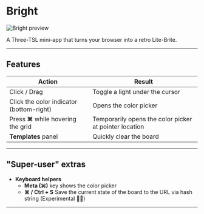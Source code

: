 # Bright

![Bright preview](https://leannepepper.github.io/bright/assets/bright.jpg)

A Three-TSL mini-app that turns your browser into a retro Lite-Brite.

---

## Features

| Action                                   | Result                                                 |
| ---------------------------------------- | ------------------------------------------------------ |
| Click / Drag                             | Toggle a light under the cursor                        |
| Click the color indicator (bottom-right) | Opens the color picker                                 |
| Press **⌘** while hovering the grid      | Temporarily opens the color picker at pointer location |
| **Templates** panel                      | Quickly clear the board                                |

---

## "Super-user" extras

- **Keyboard helpers**
  - **Meta (⌘)** key shows the color picker
  - **⌘ / Ctrl + S** Save the current state of the board to the URL via hash string (Experimental 👩‍🔬)

---
